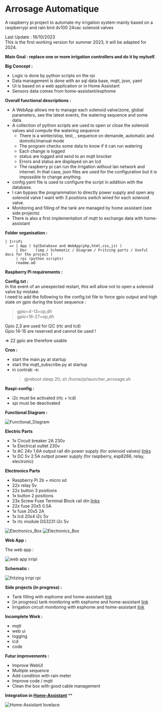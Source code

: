 # Arrosage Automatique

A raspberry pi project to automate my irrigation system mainly based on a raspberrypi and rain bird dv100 24vac solenoid valves  

Last Update : 16/10/2023  
This is the first working version for summer 2023, it will be adapted for 2024.

**Main Goal : replace one or more irrigation controllers and do it by mylself.**    

 **Big Concept :**

 - Logic is done by python scripts on the rpi
 - Data management is done with an sql data base, mqtt, json, yaml
 - UI is based on a web application or in Home Assistant
 - Sensors data comes from home-assistant/esphome

 **Overall functional descriptions :**

- A WebApp allows me to manage each solenoid valve/zone, global parameters, see the latest events, the watering sequence and some data.
- A collection of python scripts are used to open or close the solenoid valves and compute the watering sequence 
   - There is a winter/stop, test, , sequence on demande, automatic and domotic/manual mode
   - The program checks some data to know if it can run watering
   - Each change is logged
   - status are logged and send to an mqtt brocker
   - Errors and status are displayed on an lcd
   - The raspberry pi can run the irrigation without lan network and internet. In that case, json files are used for the configuration but it is impossible to change anything.
- config.yaml file is used to configure the script in addition with the database.
- I can bypass the programmation to directly power supply and open any solenoid valve I want with 3 positions switch wired for each solenoid valve.
- Monitoring and filling of the tank are managed by home assistant (see side projects)
- There is also a first implementation of mqtt to exchange data with home-assistant

**Folder organisation :**

	| IrriPi
	  => | App ( SqlDatabase and WebApp(php,html,css,js) )
	     | Doc    (img / Schematic / Diagram / Fritzing parts / Useful docs for the project )  
         | rpi (python scripts)
	     readme.md

**Raspberry Pi requirements :** 

<b>Config.txt :</b>  
In the event of an unexpected restart, this will allow not to open a solenoid valve by mistake.  
I need to add the following to the config.txt file to force gpio output and high state on gpio during the boot sequence :    

> gpio=4-13=op,dh  
> gpio=16-27=op,dh 

Gpio 2,3 are used for I2C (rtc and lcd)  
Gpio 14-15 are reserved and cannot be used !   

=> 22 gpio are therefore usable  

<b>Cron :</b>
 - start the main.py at startup
 - start the mqtt_subscribe.py at startup
 - in contrab -e:
   > @reboot sleep 20; sh /home/pi/launcher_arrosage.sh

<b>Raspi-config :</b>  
 - i2c must be activated (rtc + lcd)
 - spi must be deactivated  

**Functional Diagram :**

![Functional_Diagram](https://github.com/NicoDupont/Arrosage-Automatique/blob/main/doc/irripi.png)

**Electric Parts**

 - 1x Circuit breaker 2A 230v
 - 1x Electrical outlet 230v
 - 1x AC 24v 1,6A output rail din power supply (for solenoid valves) [links](https://www.amazon.fr/gp/product/B00F4QIL06/ref=ppx_yo_dt_b_asin_title_o02_s00?ie=UTF8&psc=1)
 - 1x DC 5v 2.5A output power supply (for raspberry, esp8266, relay, electronic)

**Electronics Parts**

- Raspberry Pi 2b + micro sd 
- 22x relay 5v
- 22x button 3 positions
- 1x button 2 positions
- 23x Screw Fuse Terminal Block rail din [links](https://fr.aliexpress.com/item/32957557760.html?spm=a2g0o.order_list.0.0.21ef5e5bLPmCsD&gatewayAdapt=glo2fra)
- 22x fuse 20x5 0.5A
- 1x fuse 20x5 2A 
- 1x lcd 20x4 i2c 5v
- 1x rtc module DS3231 i2c 5v

![Electronics_Box](https://github.com/NicoDupont/Arrosage-Automatique/blob/main/doc/electronics_box.jpg)
![Electronics_Box](https://github.com/NicoDupont/Arrosage-Automatique/blob/main/doc/electronics_box2.jpg)


**Web App :**

The web app  :  

![web app irripi](https://github.com/NicoDupont/Arrosage-Automatique/blob/main/doc/webapp1.png)

**Schematic :**

![fritzing irripi rpi](https://github.com/NicoDupont/Arrosage-Automatique/blob/main/doc/irripi_bb.png)

**Side projects (in progress) :**
- Tank filling with esphome and home-assistant [link](https://github.com/NicoDupont/esp_remplissage_cuve)
- [in progress] tank monitoring with esphome and home-assistant [link](https://github.com/NicoDupont/Monitoring_Cuve_Arrosage)
- Irrigation circuit monitoring with esphome and home-assistant [link](https://github.com/NicoDupont/Monitoring_Arrosage)

**Incomplete Work :**
- mqtt
- web ui
- logging
- lcd
- code

**Futur improvements :**
 - Improve WebUI
 - Multiple sequence
 - Add condition with rain meter
 - Improve code / mqtt
 - Clean the box with good cable management

**Integration in [Home-Assistant](https://www.home-assistant.io/)** **

![Home-Assistant lovelace](https://github.com/NicoDupont/Arrosage-Automatique/blob/main/doc/lovelace.png)



